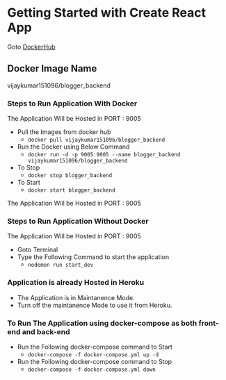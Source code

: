 # Getting Started with Create React App

Goto [DockerHub](hub.docker.com)

## Docker Image Name

vijaykumar151096/blogger_backend

### Steps to Run Application With Docker

The Application Will be Hosted in PORT : 9005

* Pull the Images from docker hub
  * `docker pull vijaykumar151096/blogger_backend`
* Run the Docker using Below Command
  * `docker run -d -p 9005:9005 --name blogger_backend vijaykumar151096/blogger_backend`
* To Stop 
  * `docker stop blogger_backend`
* To Start 
  * `docker start blogger_backend`

The Application Will be Hosted in PORT : 9005

### Steps to Run Application Without Docker

The Application Will be Hosted in PORT : 9005

* Goto Terminal
* Type the Following Command to start the application
  * `nodemon run start_dev`

### Application is already Hosted in Heroku 

* The Application is in Maintanence Mode.
* Turn off the maintanence Mode to use it from Heroku.

### To Run The Application using docker-compose as both front-end and back-end

* Run the Following docker-compose command to Start
  * `docker-compose -f docker-compose.yml up -d`
* Run the Following docker-compose command to Stop
  * `docker-compose -f docker-compose.yml down`



